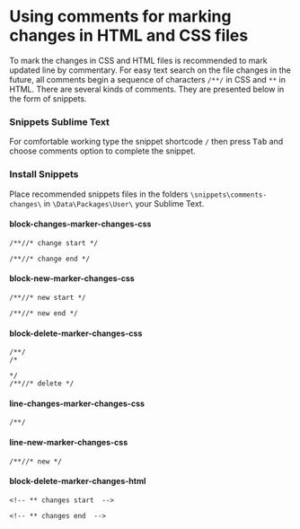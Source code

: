 Using comments for marking changes in HTML and CSS files
================

To mark the changes in CSS and HTML files is recommended to mark updated line by commentary. For easy text search on the file changes in the future, all comments begin a sequence of characters ```/**/``` in CSS and ```**``` in HTML. There are several kinds of comments. They are presented below in the form of snippets.

### Snippets Sublime Text
For comfortable working type the snippet shortcode ```/``` then press <kbd>Tab</kbd> and choose comments option to complete the snippet.

### Install Snippets
Place recommended snippets files in the folders ```\snippets\comments-changes\``` in ```\Data\Packages\User\``` your Sublime Text.

#### block-changes-marker-changes-css
```
/**//* change start */

/**//* change end */
```

#### block-new-marker-changes-css
```
/**//* new start */

/**//* new end */
```

#### block-delete-marker-changes-css
```
/**/
/*

*/
/**//* delete */
```

#### line-changes-marker-changes-css
```
/**/
```

#### line-new-marker-changes-css
```
/**//* new */
```

#### block-delete-marker-changes-html
```
<!-- ** changes start  -->

<!-- ** changes end  -->
```
